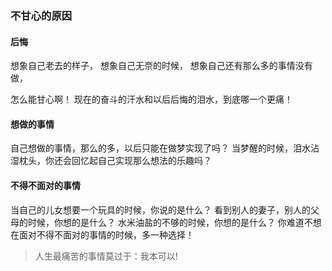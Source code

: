 ### 不甘心的原因

#### 后悔
想象自己老去的样子，
想象自己无奈的时候，
想象自己还有那么多的事情没有做，

怎么能甘心啊！
现在的奋斗的汗水和以后后悔的泪水，到底哪一个更痛！

#### 想做的事情
自己想做的事情，那么的多，以后只能在做梦实现了吗？
当梦醒的时候，泪水沾湿枕头，你还会回忆起自己实现那么想法的乐趣吗？   

#### 不得不面对的事情
当自己的儿女想要一个玩具的时候，你说的是什么？
看到别人的妻子，别人的父母的时候，你想的是什么？
水米油盐的不够的时候，你想的是什么？
你难道不想在面对不得不面对的事情的时候，多一种选择！

> 人生最痛苦的事情莫过于：我本可以!


